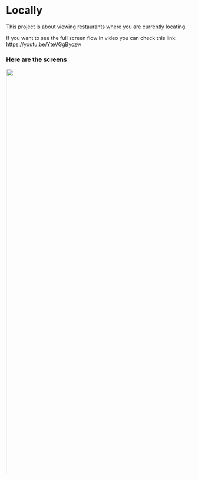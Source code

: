 # Locally

This project is about viewing restaurants where you are currently locating.

If you want to see the full screen flow in video you can check this link: 
https://youtu.be/YteVGgByczw

<h3>Here are the screens</h3>
<img src="LocallyScreens.png" width="650" height= "1100" align= "left"/>&nbsp; 



